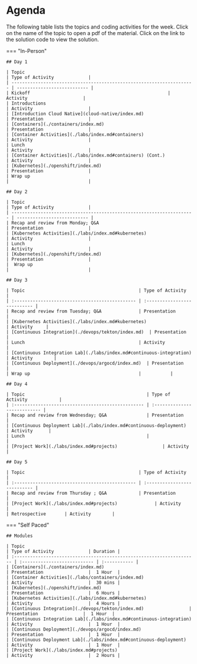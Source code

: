 # Agenda

The following table lists the topics and coding activities for the week. Click on the name of the topic to open a pdf of the material. Click on the link to the solution code to view the solution.

=== "In-Person"

    ## Day 1

    | Topic                                                                  | Type of Activity             |
    | --------------------------------------------------------------------- | --------------------------- |
    | Kickoff                                                    | Activity                     |
    | Introductions                                                          | Activity                     |
    | [Introduction Cloud Native](cloud-native/index.md)                  | Presentation                 |
    | [Containers](./containers/index.md)                                         | Presentation                 |
    | [Container Activities](./labs/index.md#containers)                     | Activity                     |
    | Lunch                                                                  | Activity                     |
    | [Container Activities](./labs/index.md#containers) (Cont.)             | Activity                     |
    | [Kubernetes](./openshift/index.md)                                         | Presentation                 |
    | Wrap up                                                                |                              |

    ## Day 2

    | Topic                                                                  | Type of Activity             |
    | --------------------------------------------------------------------- | --------------------------- |
    | Recap and review from Monday; Q&A                                      | Presentation                 |
    | [Kubernetes Activities](./labs/index.md#kubernetes)                                         | Activity                     |
    | Lunch                                                                  | Activity                     |
    | [Kubernetes](./openshift/index.md)                                         | Presentation                 |
    |  Wrap up                                                               |                              |

    ## Day 3

    | Topic                                           | Type of Activity            |
    | :---------------------------------------------- | :--------------------------- |
    | Recap and review from Tuesday; Q&A              | Presentation                 |
    | [Kubernetes Activities](./labs/index.md#kubernetes)                  | Activity     |
    | [Continuous Integration](./devops/tekton/index.md)  | Presentation      |
    | Lunch                                           | Activity                              |
    | [Continuous Integration Lab](./labs/index.md#continuous-integration)  | Activity        |
    | [Continuous Deployment](./devops/argocd/index.md)  | Presentation       |
    | Wrap up                                         |           |

    ## Day 4

    | Topic                                              | Type of Activity            |
    | :------------------------------------------------- | :--------------------------- |
    | Recap and review from Wednesday; Q&A               | Presentation                 |
    | [Continuous Deployment Lab](./labs/index.md#continuous-deployment)  | Activity      |
    | Lunch                                              |                              |
    | [Project Work](./labs/index.md#projects)                 | Activity                     |

    ## Day 5

    | Topic                                           | Type of Activity            |
    | :---------------------------------------------- | :--------------------------- |
    | Recap and review from Thursday ; Q&A            | Presentation                 |
    | [Project Work](./labs/index.md#projects)              | Activity                     |
    | Retrospective       | Activity        |

=== "Self Paced"

    ## Modules

    | Topic                                                                  | Type of Activity             | Duration |
    | :--------------------------------------------------------------------- | :--------------------------- | :----------- |
    | [Containers](./containers/index.md)                                         | Presentation                 |  1 Hour  |
    | [Container Activities](./labs/containers/index.md)                     | Activity                     |  30 mins |
    | [Kubernetes](./openshift/index.md)                                         | Presentation                 |  6 Hours |
    | [Kubernetes Activities](./labs/index.md#kubernetes)                   | Activity                     |  4 Hours |
    | [Continuous Integration](./devops/tekton/index.md)                 | Presentation                 |  1 Hour  |
    | [Continuous Integration Lab](./labs/index.md#continuous-integration)   | Activity                     |  1 Hour  |
    | [Continuous Deployment](./devops/argocd/index.md)                   | Presentation                 |  1 Hour  |
    | [Continuous Deployment Lab](./labs/index.md#continuous-deployment)     | Activity                     |  1 Hour  |
    | [Project Work](./labs/index.md#projects)                            | Activity                     |  2 Hours |